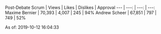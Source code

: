 Post-Debate Scrum | Views | Likes | Dislikes | Approval
--- | ---: | ---: | ---:
Maxime Bernier | 70,393 | 4,007 | 245 | 94%
Andrew Scheer  | 67,851 |   797 | 749 | 52%


As of: 2019-10-12 16:04:33


